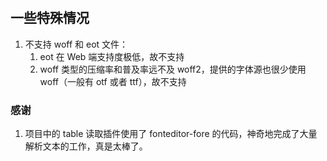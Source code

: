 #

##

## 一些特殊情况

1. 不支持 woff 和 eot 文件：
    1. eot 在 Web 端支持度极低，故不支持
    2. woff 类型的压缩率和普及率远不及 woff2，提供的字体源也很少使用 woff（一般有 otf 或者 ttf），故不支持

### 感谢

1. 项目中的 table 读取插件使用了 fonteditor-fore 的代码，神奇地完成了大量解析文本的工作，真是太棒了。
